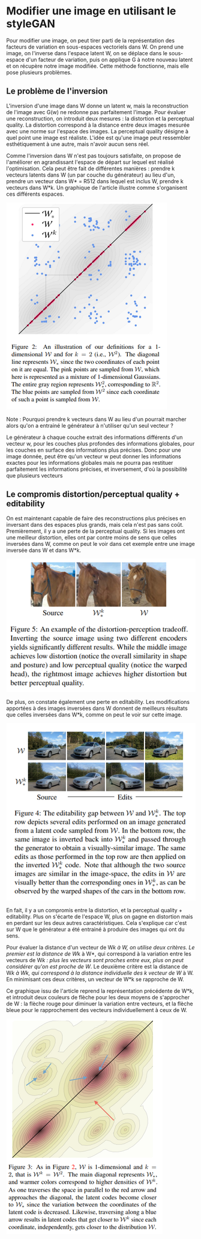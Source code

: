 # Modifier une image en utilisant le styleGAN

Pour modifier une image, on peut tirer parti de la représentation des facteurs de variation en sous-espaces vectoriels dans W. On prend une image, on l'inverse dans l'espace latent W, on se déplace dans le sous-espace d'un facteur de variation, puis on applique G à notre nouveau latent et on récupère notre image modifiée. Cette méthode fonctionne, mais elle pose plusieurs problèmes.

## Le problème de l'inversion

L'inversion d'une image dans W donne un latent w, mais la reconstruction de l'image avec G(w) ne redonne pas parfaitement l'image. Pour évaluer une reconstruction, on introduit deux mesures : la distortion et la perceptual quality. La distortion correspond à la distance entre deux images mesurée avec une norme sur l'espace des images. La perceptual quality désigne à quel point une image est réaliste.
L'idée est qu'une image peut ressembler esthétiquement à une autre, mais n'avoir aucun sens réel. 

Comme l'inversion dans W n'est pas toujours satisfaite, on propose de l'améliorer en agrandissant l'espace de départ sur lequel est réalisé l'optimisation. Cela peut être fait de différentes manières : prendre k vecteurs latents dans W (un par couche du générateur) au lieu d'un, prendre un vecteur dans 
W* = R512 dans lequel est inclus W, prendre k vecteurs dans W*k. Un graphique de l'article illustre comme s'organisent ces différents espaces.

![inversionamelioree.PNG](inversionamelioree.PNG)

Note : Pourquoi prendre k vecteurs dans W au lieu d'un pourrait marcher alors qu'on a entrainé le générateur à n'utiliser
qu'un seul vecteur ?

Le générateur à chaque couche extrait des informations différents d'un vecteur w, pour les couches plus profondes
des informations globales, pour les couches en surface des informations plus précises. Donc pour une image donnée,
peut être qu'un vecteur w peut donner les informations exactes pour les informations globales mais ne pourra 
pas restituer parfaitement les informations précises, et inversement, d'où la possibilité que plusieurs vecteurs

## Le compromis distortion/perceptual quality + editability  

On est maintenant capable de faire des reconstructions plus précises en inversant dans des espaces plus grands, mais cela n'est pas sans coût. Premièrement, il y a une perte de la perceptual quality. Si les images ont une meilleur distortion, elles ont par contre moins de sens que celles inversées dans W, comme on peut le voir dans cet exemple entre une image inversée dans W et dans W*k.

![perceptualquality.PNG](perceptualquality.PNG)

De plus, on constate également une perte en editability. Les modifications apportées à des images inversées dans W donnent de meilleurs résultats que celles inversées dans W*k, comme on peut le voir sur cette image.

![editability.PNG](editability.PNG)

En fait, il y a un compromis entre la distortion, et la perceptual quality + editability. Plus on s'écarte de l'espace W, plus on gagne en distortion mais en perdant sur les deux autres caractéristiques. Cela s'explique car c'est sur W que le générateur a été entrainé à produire des images qui ont du sens.

Pour évaluer la distance d'un vecteur de W*k à W, on utilise deux critères. Le premier est la distance de W*k à W*, qui 
correspond à la variation entre les vecteurs de W*k : plus les vecteurs sont proches entre eux, plus on peut 
considérer qu'on est proche de W*. Le deuxième critère est la distance de W*k à Wk, qui correspond à la distance
individuelle des k vecteur de W* à W. En minimisant ces deux critères, un vecteur de W*k se rapproche de W.

Ce graphique issu de l'article reprend la représentation précédente de W*k, et introduit deux couleurs de flèche pour les deux moyens de s'approcher de W : la flèche rouge pour diminuer la variation entre vecteurs, et la flèche bleue pour le rapprochement des vecteurs individuellement à ceux de W.

![distanceaW.PNG](distanceaW.PNG)



